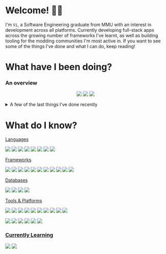 # Welcome! 👋🏽
I'm `Vi`, a Software Engineering graduate from MMU with an interest in development across all platforms. Currently developing full-stack apps across the growing number of frameworks I've learnt, as well as building tooling for the modding communities I'm most active in. If you want to see some of the things I've done and what I can do, keep reading!

# What have I been doing?

### An overview

<p align='center'>
  <img src='http://github-profile-summary-cards.vercel.app/api/cards/profile-details?username=too-zestyy&theme=tokyonight'/>
  <img src='http://github-profile-summary-cards.vercel.app/api/cards/repos-per-language?username=too-zestyy&theme=tokyonight'/>
  <img src='http://github-profile-summary-cards.vercel.app/api/cards/most-commit-language?username=too-zestyy&theme=tokyonight'/>
  <!-- <img src='http://github-profile-summary-cards.vercel.app/api/cards/stats?username=too-zestyy&theme=tokyonight'/> -->
</p>

<details>
<summary>A few of the last things I've done recently</summary>
  
<!--START_SECTION:activity-->
1.  Assigned issue [#7](https://github.com/FiNALE-PLUS/SenDT/issues/7) in [FiNALE-PLUS/SenDT](https://github.com/FiNALE-PLUS/SenDT)
2.  Labeled issue [#7](https://github.com/FiNALE-PLUS/SenDT/issues/7) in [FiNALE-PLUS/SenDT](https://github.com/FiNALE-PLUS/SenDT)
3. ❗ Opened issue [#7](https://github.com/FiNALE-PLUS/SenDT/issues/7) in [FiNALE-PLUS/SenDT](https://github.com/FiNALE-PLUS/SenDT)
4.  Assigned issue [#6](https://github.com/FiNALE-PLUS/SenDT/issues/6) in [FiNALE-PLUS/SenDT](https://github.com/FiNALE-PLUS/SenDT)
5.  Labeled issue [#6](https://github.com/FiNALE-PLUS/SenDT/issues/6) in [FiNALE-PLUS/SenDT](https://github.com/FiNALE-PLUS/SenDT)
<!--END_SECTION:activity-->
</details>

# What do I know?
<!-- Languages -->
<ins>Languages</ins>
<p>
  <img src='https://img.shields.io/badge/Python-3776AB?logo=python&logoColor=fff'/>
  <img src='https://img.shields.io/badge/Go-%2300ADD8.svg?&logo=go&logoColor=white'/>
  <img src='https://img.shields.io/badge/Java-%23ED8B00.svg?logo=openjdk&logoColor=white'/>
  <img src='https://img.shields.io/badge/HTML-%23E34F26.svg?logo=html5&logoColor=white'/>
  <img src='https://img.shields.io/badge/CSS-639?logo=css&logoColor=fff'/>
  <img src='https://img.shields.io/badge/Sass-C69?logo=sass&logoColor=fff'/>
  <img src='https://img.shields.io/badge/TypeScript-3178C6?logo=typescript&logoColor=fff'/>
  <img src='https://img.shields.io/badge/JavaScript-F7DF1E?logo=javascript&logoColor=000'/>
</p>

<!-- Frameworks -->
<ins>Frameworks</ins>
<p>
  <img src='https://img.shields.io/badge/React-%2320232a.svg?logo=react&logoColor=%2361DAFB'/>
  <img src='https://img.shields.io/badge/React_Native-%2320232a.svg?logo=react&logoColor=%2361DAFB'/>
  <img src='https://custom-icon-badges.demolab.com/badge/React_Native_reanimated-%239970de?logo=react-native-reanimated&logoColor=white'/>
  <img src='https://img.shields.io/badge/React%20Hook%20Form-EC5990?logo=reacthookform&logoColor=fff'/>
  <img src='https://img.shields.io/badge/Vue.js-4FC08D?logo=vuedotjs&logoColor=fff'/>
  <img src='https://img.shields.io/badge/Node.js-6DA55F?logo=node.js&logoColor=white'/>
  <img src='https://img.shields.io/badge/Pydantic-E92063?logo=Pydantic&logoColor=white'/>
  <img src='https://custom-icon-badges.demolab.com/badge/Iris-%2300ADD8?logo=iris-hero&logoColor=white'/>
  <img src='https://img.shields.io/badge/Expo-000020?logo=expo&logoColor=fff'/>
  <img src='https://img.shields.io/badge/FastAPI-009485.svg?logo=fastapi&logoColor=white'/>
  <img src='https://img.shields.io/badge/PySide-%2341cd52.svg?logo=qt&logoColor=white'/>
</p>

<ins>Databases</ins>
<p>
  <img src='https://img.shields.io/badge/Postgres-%23316192.svg?logo=postgresql&logoColor=white'/>
  <img src='https://img.shields.io/badge/MySQL-4479A1?logo=mysql&logoColor=fff'/>
  <img src='https://img.shields.io/badge/MariaDB-003545?logo=mariadb&logoColor=white'/>
  <img src='https://img.shields.io/badge/SQLite-%2307405e.svg?logo=sqlite&logoColor=white'/>
</p>

<!-- Tools -->
<ins>Tools & Platforms</ins>
<p>
  <img src='https://img.shields.io/badge/PyCharm-000?logo=pycharm&logoColor=fff'/>
  <img src='https://img.shields.io/badge/GoLand-000?logo=goland&logoColor=fff'/>
  <img src='https://img.shields.io/badge/IntelliJIDEA-000000.svg?logo=intellij-idea&logoColor=white'/>
  <img src='https://img.shields.io/badge/Rider-000?logo=rider&logoColor=fff'/>
  
  <img src='https://custom-icon-badges.demolab.com/badge/Visual%20Studio%20Code-0078d7.svg?logo=vsc&logoColor=white'/>
  <img src='https://img.shields.io/badge/Eclipse-FE7A16.svg?logo=Eclipse&logoColor=white'/>
  <img src='https://img.shields.io/badge/Postman-E0531F.svg?logo=postman&logoColor=white'/>
  <img src='https://custom-icon-badges.demolab.com/badge/Figma-a259ff.svg?logo=figma&logoColor=white'/>
  <img src='https://img.shields.io/badge/Notepad++-90E59A.svg?&logo=notepad%2b%2b&logoColor=black'/>
  <img src='https://custom-icon-badges.demolab.com/badge/HxD-303030.svg?logo=hxd&logoColor=white'/>
</p>
<p>
  <img src='https://img.shields.io/badge/Cloudflare-F38020?logo=Cloudflare&logoColor=white'/>
  <img src='https://img.shields.io/badge/Vercel-%23000000.svg?logo=vercel&logoColor=white'/>
  <img src='https://custom-icon-badges.demolab.com/badge/AWS%20Lambda-%23FF9900.svg?logo=aws-lambda&logoColor=white'/>
  <img src='https://custom-icon-badges.demolab.com/badge/AWS-%23FF9900.svg?logo=aws&logoColor=white'/>
  <img src='https://img.shields.io/badge/Google%20Cloud-%234285F4.svg?logo=google-cloud&logoColor=white'/>
  <img src='https://custom-icon-badges.demolab.com/badge/Microsoft%20Azure-0089D6?logo=msazure&logoColor=white'/>
</p>

### <ins>Currently Learning</ins>
<p>
  <img src='https://custom-icon-badges.demolab.com/badge/C%23-%23239120.svg?logo=cshrp&logoColor=white'/>
  <img src='https://img.shields.io/badge/Blazor-512BD4?logo=blazor&logoColor=fff'/>
</p>
